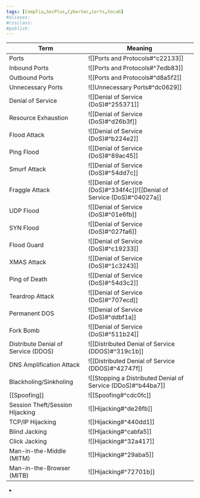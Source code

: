 ```yaml
---
tags: [CompTia,SecPlus,CyberSec,Certs,Vocab]
#aliases:
#cssclass:
#publish:
---
```


| Term                                | Meaning                                                                  |
| ----------------------------------- | ------------------------------------------------------------------------ |
| Ports                               | ![[Ports and Protocols#^c22133]]                                         |
| Inbound Ports                       | ![[Ports and Protocols#^7edb83]]                                         |
| Outbound Ports                      | ![[Ports and Protocols#^d8a5f2]]                                         |
| Unnecessary Ports                   | ![[Unnecessary Ports#^dc0629]]                                           |
| Denial of Service                   | ![[Denial of Service (DoS)#^255371]]                                     |
| Resource Exhaustion                 | ![[Denial of Service (DoS)#^d26b3f]]                                     |
| Flood Attack                        | ![[Denial of Service (DoS)#^b224e2]]                                     |
| Ping Flood                          | ![[Denial of Service (DoS)#^89ac45]]                                     |
| Smurf Attack                        | ![[Denial of Service (DoS)#^54dd7c]]                                     |
| Fraggle Attack                      | ![[Denial of Service (DoS)#^334f4c]]![[Denial of Service (DoS)#^04027a]] |
| UDP Flood                           | ![[Denial of Service (DoS)#^01e6fb]]                                     |
| SYN Flood                           | ![[Denial of Service (DoS)#^027fa6]]                                     |
| Flood Guard                         | ![[Denial of Service (DoS)#^c19233]]                                     |
| XMAS Attack                         | ![[Denial of Service (DoS)#^1c3243]]                                     |
| Ping of Death                       | ![[Denial of Service (DoS)#^54d3c2]]                                     |
| Teardrop Attack                     | ![[Denial of Service (DoS)#^707ecd]]                                     |
| Permanent DOS                       | ![[Denial of Service (DoS)#^ddbf1a]]                                     |
| Fork Bomb                           | ![[Denial of Service (DoS)#^511b24]]                                     |
| Distribute Denial of Service (DDOS) | ![[Distributed Denial of Service (DDOS)#^319c1b]]                        |
| DNS Amplification Attack            | ![[Distributed Denial of Service (DDOS)#^42747f]]                        |
| Blackholing/Sinkholing              | ![[Stopping a Distributed Denial of Service (DDoS)#^b44ba7]]             |
| [[Spoofing]]                        | ![[Spoofing#^cdc0fc]]                                                    |
| Session Theft/Session Hijacking     | ![[Hijacking#^de26fb]]                                                   |
| TCP/IP Hijacking                    | ![[Hijacking#^440dd1]]                                                   |
| Blind Jacking                       | ![[Hijacking#^cabfa5]]                                                   |
| Click Jacking                       | ![[Hijacking#^32a417]]                                                   |
| Man-in-the-Middle (MITM)            | ![[Hijacking#^29aba5]]                                                   |
| Man-in-the-Browser (MITB)           | ![[Hijacking#^72701b]]                                                                         |

-
